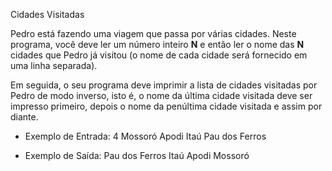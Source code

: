 Cidades Visitadas

Pedro está fazendo uma viagem que passa por várias cidades.
Neste programa, você deve ler um número inteiro **N** e então
ler o nome das **N** cidades que Pedro já visitou (o nome de cada
cidade será fornecido em uma linha separada).

Em seguida, o seu programa deve imprimir a lista de cidades
visitadas por Pedro de modo inverso, isto é, o nome da última cidade visitada
deve ser impresso primeiro, depois o nome da penúltima cidade visitada
e assim por diante.

- Exemplo de Entrada:
4
Mossoró
Apodi
Itaú
Pau dos Ferros

- Exemplo de Saída:
Pau dos Ferros
Itaú
Apodi
Mossoró
